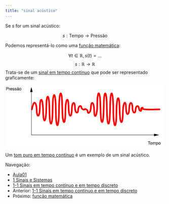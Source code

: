 ```yaml
---
title: "sinal acústico"
---
```


Se $s$ for um sinal acústico:

$$ s: \text{Tempo} \rightarrow \text{Pressão}$$

Podemos representá-lo como uma [função matemática](aula01/ss-sin/função%20matemática.md):

$$ \forall t \in \mathbb{R}, s(t) = \ldots $$
$$ s: \mathbb{R} \rightarrow \mathbb{R} $$
Trata-se de um [sinal em tempo contínuo](aula01/ss-sin/sinal%20em%20tempo%20contínuo.md) que pode ser representado graficamente:

![som](aula01/ss-sin/attachments/som.svg)


Um [tom puro em tempo contínuo](aula01/ss-sin/tom%20puro%20em%20tempo%20contínuo.md) é um exemplo de um sinal acústico.

Navegação:
- [Aula01](../Aula01.md)
- [1 Sinais e Sistemas](topicos/1%20Sinais%20e%20Sistemas.md)
- [1-1 Sinais em tempo contínuo e em tempo discreto](topicos/1-1%20Sinais%20em%20tempo%20contínuo%20e%20em%20tempo%20discreto.md)
- Anterior: [1-1 Sinais em tempo contínuo e em tempo discreto](topicos/1-1%20Sinais%20em%20tempo%20contínuo%20e%20em%20tempo%20discreto.md)
- Próximo: [função matemática](função%20matemática.md)